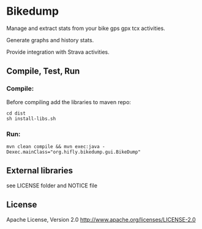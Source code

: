 # Bikedump

Manage and extract stats from your bike gps gpx tcx activities.

Generate graphs and history stats.

Provide integration with Strava activities.

## Compile, Test, Run

### Compile: ###

Before compiling add the libraries to maven repo:

```
cd dist
sh install-libs.sh
```

### Run: ###

```
mvn clean compile && mvn exec:java -Dexec.mainClass="org.hifly.bikedump.gui.BikeDump"
```

## External libraries

see LICENSE folder and NOTICE file


## License

Apache License, Version 2.0 http://www.apache.org/licenses/LICENSE-2.0
